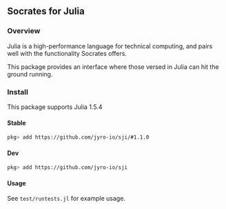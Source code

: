 ## Socrates for Julia

### Overview

Julia is a high-performance language for technical computing,
and pairs well with the functionality Socrates offers.

This package provides an interface where those versed in Julia
can hit the ground running.

### Install

This package supports Julia 1.5.4

#### Stable

```bash
pkg> add https://github.com/jyro-io/sji/#1.1.0
```

#### Dev

```bash
pkg> add https://github.com/jyro-io/sji
```

#### Usage

See `test/runtests.jl` for example usage.
